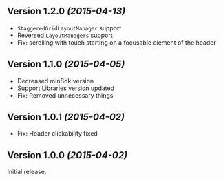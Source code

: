 Version 1.2.0 *(2015-04-13)*
----------------------------

 * `StaggeredGridLayoutManager` support
 * Reversed `LayoutManagers` support
 * Fix: scrolling with touch starting on a focusable element of the header

 Version 1.1.0 *(2015-04-05)*
----------------------------

 * Decreased minSdk version
 * Support Libraries version updated
 * Fix: Removed unnecessary things

Version 1.0.1 *(2015-04-02)*
----------------------------

 * Fix: Header clickability fixed

Version 1.0.0 *(2015-04-02)*
----------------------------

Initial release.